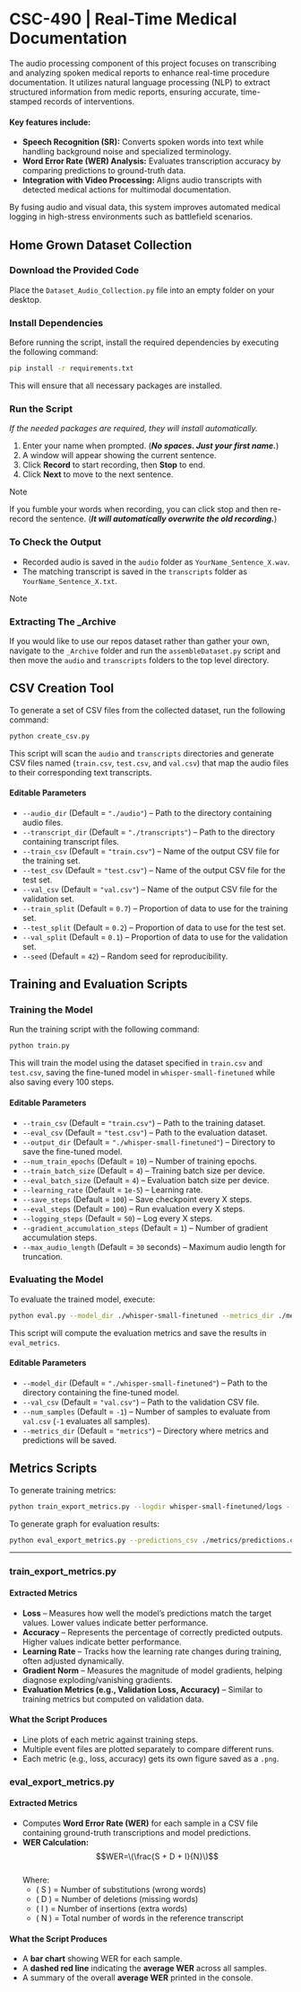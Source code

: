 # CSC-490 | Real-Time Medical Documentation​
The audio processing component of this project focuses on transcribing and analyzing spoken medical reports to enhance real-time procedure documentation. It utilizes natural language processing (NLP) to extract structured information from medic reports, ensuring accurate, time-stamped records of interventions.

#### Key features include:
- **Speech Recognition (SR):** Converts spoken words into text while handling background noise and specialized terminology.
- **Word Error Rate (WER) Analysis:** Evaluates transcription accuracy by comparing predictions to ground-truth data.
- **Integration with Video Processing:** Aligns audio transcripts with detected medical actions for multimodal documentation.

By fusing audio and visual data, this system improves automated medical logging in high-stress environments such as battlefield scenarios.



## Home Grown Dataset Collection

### Download the Provided Code

Place the `Dataset_Audio_Collection.py` file into an empty folder on your desktop.

### Install Dependencies

Before running the script, install the required dependencies by executing the following command:

```bash
pip install -r requirements.txt
```

This will ensure that all necessary packages are installed.

### Run the Script
_If the needed packages are required, they will install automatically._

1. Enter your name when prompted.  (**_No spaces. Just your first name._**)
2. A window will appear showing the current sentence.  
3. Click **Record** to start recording, then **Stop** to end.  
4. Click **Next** to move to the next sentence.

>[!NOTE]
>If you fumble your words when recording, you can click stop and then re-record the sentence. (**_It will automatically overwrite the old recording._**)

### To Check the Output

- Recorded audio is saved in the `audio` folder as `YourName_Sentence_X.wav`.
- The matching transcript is saved in the `transcripts` folder as `YourName_Sentence_X.txt`.
  
>[!NOTE]
>### Extracting The _Archive
>If you would like to use our repos dataset rather than gather your own, navigate to the `_Archive` folder and run the `assembleDataset.py` script and then move the `audio` and `transcripts` folders to the top level directory.


## CSV Creation Tool
To generate a set of CSV files from the collected dataset, run the following command:

```bash
python create_csv.py
```

This script will scan the `audio` and `transcripts` directories and generate CSV files named (`train.csv`, `test.csv`, and `val.csv`) that map the audio files to their corresponding text transcripts.

#### Editable Parameters
- `--audio_dir` (Default = `"./audio"`) – Path to the directory containing audio files.
- `--transcript_dir` (Default = `"./transcripts"`) – Path to the directory containing transcript files.
- `--train_csv` (Default = `"train.csv"`) – Name of the output CSV file for the training set.
- `--test_csv` (Default = `"test.csv"`) – Name of the output CSV file for the test set.
- `--val_csv` (Default = `"val.csv"`) – Name of the output CSV file for the validation set.
- `--train_split` (Default = `0.7`) – Proportion of data to use for the training set.
- `--test_split` (Default = `0.2`) – Proportion of data to use for the test set.
- `--val_split` (Default = `0.1`) – Proportion of data to use for the validation set.
- `--seed` (Default = `42`) – Random seed for reproducibility.


## Training and Evaluation Scripts

### Training the Model

Run the training script with the following command:

```bash
python train.py 
```

This will train the model using the dataset specified in `train.csv` and `test.csv`, saving the fine-tuned model in `whisper-small-finetuned` while also saving every 100 steps.

#### Editable Parameters
- `--train_csv` (Default = `"train.csv"`) – Path to the training dataset.
- `--eval_csv` (Default = `"test.csv"`) – Path to the evaluation dataset.
- `--output_dir` (Default = `"./whisper-small-finetuned"`) – Directory to save the fine-tuned model.
- `--num_train_epochs` (Default = `10`) – Number of training epochs.
- `--train_batch_size` (Default = `4`) – Training batch size per device.
- `--eval_batch_size` (Default = `4`) – Evaluation batch size per device.
- `--learning_rate` (Default = `1e-5`) – Learning rate.
- `--save_steps` (Default = `100`) – Save checkpoint every X steps.
- `--eval_steps` (Default = `100`) – Run evaluation every X steps.
- `--logging_steps` (Default = `50`) – Log every X steps.
- `--gradient_accumulation_steps` (Default = `1`) – Number of gradient accumulation steps.
- `--max_audio_length` (Default = `30` seconds) – Maximum audio length for truncation.

### Evaluating the Model

To evaluate the trained model, execute:

```bash
python eval.py --model_dir ./whisper-small-finetuned --metrics_dir ./metrics/eval
```

This script will compute the evaluation metrics and save the results in `eval_metrics`.

#### Editable Parameters
- `--model_dir` (Default = `"./whisper-small-finetuned"`) – Path to the directory containing the fine-tuned model.
- `--val_csv` (Default = `"val.csv"`) – Path to the validation CSV file.
- `--num_samples` (Default = `-1`) – Number of samples to evaluate from `val.csv` (`-1` evaluates all samples).
- `--metrics_dir` (Default = `"metrics"`) – Directory where metrics and predictions will be saved.


## Metrics Scripts

To generate training metrics:

```bash
python train_export_metrics.py --logdir whisper-small-finetuned/logs --output_dir ./metrics/train/graphs/
```

To generate graph for evaluation results:

```bash
python eval_export_metrics.py --predictions_csv ./metrics/predictions.csv --output_dir ./metrics/eval/graphs
```
---
### train_export_metrics.py  

#### Extracted Metrics  
- **Loss** – Measures how well the model’s predictions match the target values. Lower values indicate better performance.  
- **Accuracy** – Represents the percentage of correctly predicted outputs. Higher values indicate better performance.  
- **Learning Rate** – Tracks how the learning rate changes during training, often adjusted dynamically.  
- **Gradient Norm** – Measures the magnitude of model gradients, helping diagnose exploding/vanishing gradients.  
- **Evaluation Metrics (e.g., Validation Loss, Accuracy)** – Similar to training metrics but computed on validation data.  

#### What the Script Produces  
- Line plots of each metric against training steps.  
- Multiple event files are plotted separately to compare different runs.  
- Each metric (e.g., loss, accuracy) gets its own figure saved as a `.png`.  

### eval_export_metrics.py 

#### Extracted Metrics  
- Computes **Word Error Rate (WER)** for each sample in a CSV file containing ground-truth transcriptions and model predictions.  
- **WER Calculation:**  $$WER=\(\frac{S + D + I}{N}\)$$   
  Where:  
  - \( S \) = Number of substitutions (wrong words)  
  - \( D \) = Number of deletions (missing words)  
  - \( I \) = Number of insertions (extra words)  
  - \( N \) = Total number of words in the reference transcript  

#### What the Script Produces  
- A **bar chart** showing WER for each sample.  
- A **dashed red line** indicating the **average WER** across all samples.  
- A summary of the overall **average WER** printed in the console.  
